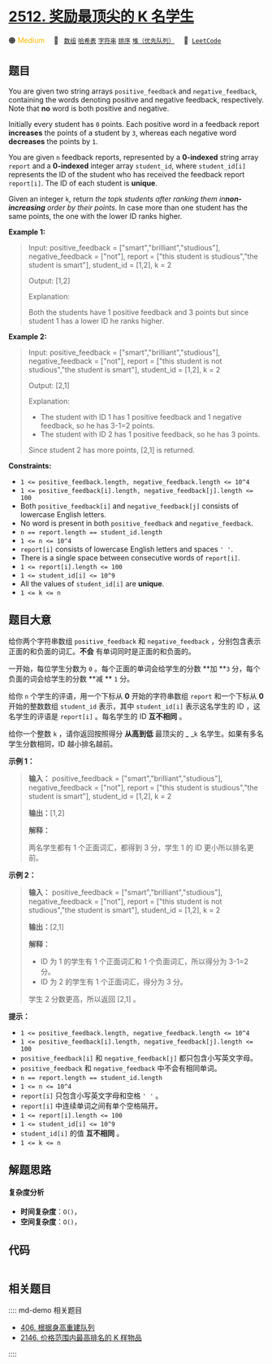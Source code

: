# [2512. 奖励最顶尖的 K 名学生](https://leetcode.com/problems/reward-top-k-students)

🟠 <font color=#ffb800>Medium</font>&emsp; 🔖&ensp; [`数组`](/leetcode/outline/tag/array.md) [`哈希表`](/leetcode/outline/tag/hash-table.md) [`字符串`](/leetcode/outline/tag/string.md) [`排序`](/leetcode/outline/tag/sorting.md) [`堆（优先队列）`](/leetcode/outline/tag/heap-priority-queue.md)&emsp; 🔗&ensp;[`LeetCode`](https://leetcode.com/problems/reward-top-k-students)


## 题目

You are given two string arrays `positive_feedback` and `negative_feedback`,
containing the words denoting positive and negative feedback, respectively.
Note that **no** word is both positive and negative.

Initially every student has `0` points. Each positive word in a feedback
report **increases** the points of a student by `3`, whereas each negative
word **decreases** the points by `1`.

You are given `n` feedback reports, represented by a **0-indexed** string
array `report` and a **0-indexed** integer array `student_id`, where
`student_id[i]` represents the ID of the student who has received the feedback
report `report[i]`. The ID of each student is **unique**.

Given an integer `k`, return _the top_`k` _students after ranking them
in**non-increasing** order by their points_. In case more than one student has
the same points, the one with the lower ID ranks higher.



**Example 1:**

> Input: positive_feedback = ["smart","brilliant","studious"], negative_feedback = ["not"], report = ["this student is studious","the student is smart"], student_id = [1,2], k = 2
> 
> Output: [1,2]
> 
> Explanation: 
> 
> Both the students have 1 positive feedback and 3 points but since student 1 has a lower ID he ranks higher.

**Example 2:**

> Input: positive_feedback = ["smart","brilliant","studious"], negative_feedback = ["not"], report = ["this student is not studious","the student is smart"], student_id = [1,2], k = 2
> 
> Output: [2,1]
> 
> Explanation: 
> - The student with ID 1 has 1 positive feedback and 1 negative feedback, so he has 3-1=2 points. 
> - The student with ID 2 has 1 positive feedback, so he has 3 points. 
> 
> Since student 2 has more points, [2,1] is returned.

**Constraints:**

  * `1 <= positive_feedback.length, negative_feedback.length <= 10^4`
  * `1 <= positive_feedback[i].length, negative_feedback[j].length <= 100`
  * Both `positive_feedback[i]` and `negative_feedback[j]` consists of lowercase English letters.
  * No word is present in both `positive_feedback` and `negative_feedback`.
  * `n == report.length == student_id.length`
  * `1 <= n <= 10^4`
  * `report[i]` consists of lowercase English letters and spaces `' '`.
  * There is a single space between consecutive words of `report[i]`.
  * `1 <= report[i].length <= 100`
  * `1 <= student_id[i] <= 10^9`
  * All the values of `student_id[i]` are **unique**.
  * `1 <= k <= n`


## 题目大意

给你两个字符串数组 `positive_feedback` 和 `negative_feedback` ，分别包含表示正面的和负面的词汇。**不会**
有单词同时是正面的和负面的。

一开始，每位学生分数为 `0` 。每个正面的单词会给学生的分数 **加  **`3` 分，每个负面的词会给学生的分数 **减  ** `1` 分。

给你 `n` 个学生的评语，用一个下标从 **0**  开始的字符串数组 `report` 和一个下标从 **0**  开始的整数数组
`student_id` 表示，其中 `student_id[i]` 表示这名学生的 ID ，这名学生的评语是 `report[i]` 。每名学生的 ID
**互不相同** 。

给你一个整数 `k` ，请你返回按照得分 **从高到低**  最顶尖的 _ _`k` 名学生。如果有多名学生分数相同，ID 越小排名越前。



**示例 1：**

> 
> 
> 
> 
> 
> **输入：** positive_feedback = ["smart","brilliant","studious"], negative_feedback = ["not"], report = ["this student is studious","the student is smart"], student_id = [1,2], k = 2
> 
> **输出：**[1,2]
> 
> **解释：**
> 
> 两名学生都有 1 个正面词汇，都得到 3 分，学生 1 的 ID 更小所以排名更前。
> 
> 

**示例 2：**

> 
> 
> 
> 
> 
> **输入：** positive_feedback = ["smart","brilliant","studious"], negative_feedback = ["not"], report = ["this student is not studious","the student is smart"], student_id = [1,2], k = 2
> 
> **输出：**[2,1]
> 
> **解释：**
> - ID 为 1 的学生有 1 个正面词汇和 1 个负面词汇，所以得分为 3-1=2 分。
> - ID 为 2 的学生有 1 个正面词汇，得分为 3 分。
> 
> 学生 2 分数更高，所以返回 [2,1] 。
> 
> 



**提示：**

  * `1 <= positive_feedback.length, negative_feedback.length <= 10^4`
  * `1 <= positive_feedback[i].length, negative_feedback[j].length <= 100`
  * `positive_feedback[i]` 和 `negative_feedback[j]` 都只包含小写英文字母。
  * `positive_feedback` 和 `negative_feedback` 中不会有相同单词。
  * `n == report.length == student_id.length`
  * `1 <= n <= 10^4`
  * `report[i]` 只包含小写英文字母和空格 `' '` 。
  * `report[i]` 中连续单词之间有单个空格隔开。
  * `1 <= report[i].length <= 100`
  * `1 <= student_id[i] <= 10^9`
  * `student_id[i]` 的值 **互不相同**  。
  * `1 <= k <= n`


## 解题思路

#### 复杂度分析

- **时间复杂度**：`O()`，
- **空间复杂度**：`O()`，

## 代码

```javascript

```

## 相关题目

:::: md-demo 相关题目
- [406. 根据身高重建队列](https://leetcode.com/problems/queue-reconstruction-by-height)
- [2146. 价格范围内最高排名的 K 样物品](https://leetcode.com/problems/k-highest-ranked-items-within-a-price-range)

::::
